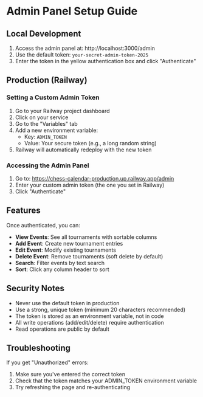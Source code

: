 # Admin Panel Setup Guide

## Local Development

1. Access the admin panel at: http://localhost:3000/admin
2. Use the default token: `your-secret-admin-token-2025`
3. Enter the token in the yellow authentication box and click "Authenticate"

## Production (Railway)

### Setting a Custom Admin Token

1. Go to your Railway project dashboard
2. Click on your service
3. Go to the "Variables" tab
4. Add a new environment variable:
   - Key: `ADMIN_TOKEN`
   - Value: Your secure token (e.g., a long random string)
5. Railway will automatically redeploy with the new token

### Accessing the Admin Panel

1. Go to: https://chess-calendar-production.up.railway.app/admin
2. Enter your custom admin token (the one you set in Railway)
3. Click "Authenticate"

## Features

Once authenticated, you can:

- **View Events**: See all tournaments with sortable columns
- **Add Event**: Create new tournament entries
- **Edit Event**: Modify existing tournaments
- **Delete Event**: Remove tournaments (soft delete by default)
- **Search**: Filter events by text search
- **Sort**: Click any column header to sort

## Security Notes

- Never use the default token in production
- Use a strong, unique token (minimum 20 characters recommended)
- The token is stored as an environment variable, not in code
- All write operations (add/edit/delete) require authentication
- Read operations are public by default

## Troubleshooting

If you get "Unauthorized" errors:
1. Make sure you've entered the correct token
2. Check that the token matches your ADMIN_TOKEN environment variable
3. Try refreshing the page and re-authenticating